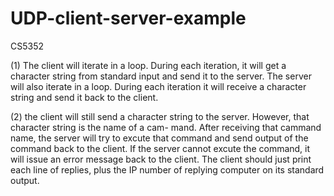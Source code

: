 # UDP-client-server-example
CS5352

(1) The client will iterate in a loop. During each iteration, it will get a character string from standard input and send it to the server. The server will also iterate in a loop. During each iteration it will receive a character string and send it back to the client.

(2) the client will still send a character string to the server. However, that character string is the name of a cam- mand. After receiving that cammand name, the server will try to excute that command and send output of the command back to the client. If the server cannot excute the command, it will issue an error message back to the client. The client should just print each line of replies, plus the IP number of replying computer on its standard output.
